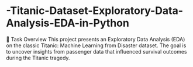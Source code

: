 # -Titanic-Dataset-Exploratory-Data-Analysis-EDA-in-Python
📝 Task Overview This project presents an Exploratory Data Analysis (EDA) on the classic Titanic: Machine Learning from Disaster dataset. The goal is to uncover insights from passenger data that influenced survival outcomes during the Titanic tragedy.

